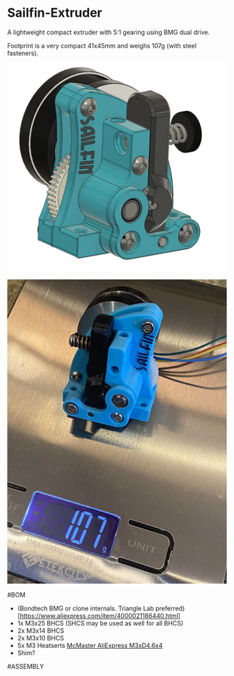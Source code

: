 # Sailfin-Extruder
A lightweight compact extruder with 5:1 gearing using BMG dual drive.  

Footprint is a very compact 41x45mm and weighs 107g (with steel fasteners).

![Sailfin](https://github.com/CroXY3D/Sailfin-Extruder/blob/main/images/sailfin_large.png)

![Sailfin Scale](https://github.com/CroXY3D/Sailfin-Extruder/blob/main/images/sailfin_scale.jpg)


#BOM
* (Bondtech BMG or clone internals.  Triangle Lab preferred)[https://www.aliexpress.com/item/4000021186440.html]
* 1x M3x25 BHCS (SHCS may be used as well for all BHCS)
* 2x M3x14 BHCS
* 2x M3x10 BHCS
* 5x M3 Heatserts [McMaster ](https://www.mcmaster.com/94459A130/) [AliExpress M3xD4.6x4](https://www.aliexpress.com/item/4000232858343.html)
* Shim?

#ASSEMBLY
